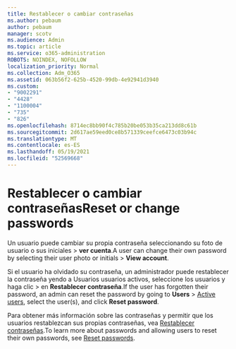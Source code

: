 ```yaml
---
title: Restablecer o cambiar contraseñas
ms.author: pebaum
author: pebaum
manager: scotv
ms.audience: Admin
ms.topic: article
ms.service: o365-administration
ROBOTS: NOINDEX, NOFOLLOW
localization_priority: Normal
ms.collection: Adm_O365
ms.assetid: 063b56f2-625b-4520-99db-4e92941d3940
ms.custom:
- "9002291"
- "4428"
- "1100004"
- "735"
- "826"
ms.openlocfilehash: 8714ec8bb90f4c785b20be053b35ca213dd8c61b
ms.sourcegitcommit: 2d617ae59eed0ce8b571339ceefce6473c03b94c
ms.translationtype: MT
ms.contentlocale: es-ES
ms.lasthandoff: 05/19/2021
ms.locfileid: "52569668"
---
```

# <a name="reset-or-change-passwords"></a><span data-ttu-id="d1236-102">Restablecer o cambiar contraseñas</span><span class="sxs-lookup"><span data-stu-id="d1236-102">Reset or change passwords</span></span>

<span data-ttu-id="d1236-103">Un usuario puede cambiar su propia contraseña seleccionando su foto de usuario o sus iniciales > **ver cuenta**.</span><span class="sxs-lookup"><span data-stu-id="d1236-103">A user can change their own password by selecting their user photo or initials > **View account**.</span></span>
  
<span data-ttu-id="d1236-104">Si el usuario ha olvidado su contraseña, un administrador puede restablecer la contraseña yendo a Usuarios usuarios activos, seleccione los usuarios y haga clic  >  [](https://portal.office.com/adminportal/home#/users)en **Restablecer contraseña**.</span><span class="sxs-lookup"><span data-stu-id="d1236-104">If the user has forgotten their password, an admin can reset the password by going to **Users** > [Active users](https://portal.office.com/adminportal/home#/users), select the user(s), and click **Reset password**.</span></span>
  
<span data-ttu-id="d1236-105">Para obtener más información sobre las contraseñas y permitir que los usuarios restablezcan sus propias contraseñas, vea [Restablecer contraseñas](/microsoft-365/admin/add-users/reset-passwords).</span><span class="sxs-lookup"><span data-stu-id="d1236-105">To learn more about passwords and allowing users to reset their own passwords, see [Reset passwords](/microsoft-365/admin/add-users/reset-passwords).</span></span>
